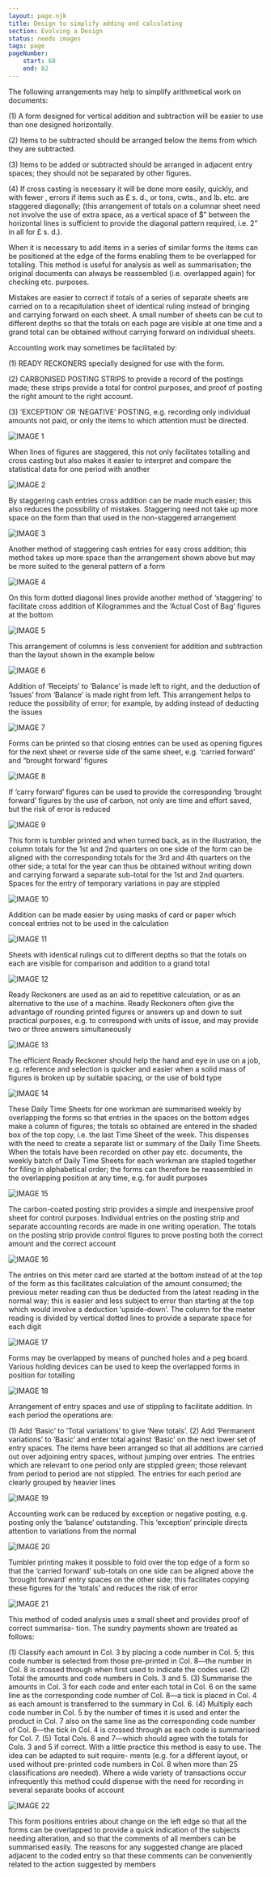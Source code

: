 ```yaml
---
layout: page.njk
title: Design to simplify adding and calculating
section: Evolving a Design
status: needs images
tags: page
pageNumber:
    start: 68
    end: 82
---
```


The following arrangements may help to simplify arithmetical work on documents:

(1) A form designed for vertical addition and subtraction will be easier to use than
one designed horizontally.

(2) Items to be subtracted should be arranged below the items from which they are
subtracted.

(3) Items to be added or subtracted should be arranged in adjacent entry spaces;
they should not be separated by other figures.

(4) If cross casting is necessary it will be done more easily, quickly, and with fewer ,
errors if items such as £ s. d., or tons, cwts., and lb. etc. are staggered diagonally;
(this arrangement of totals on a columnar sheet need not involve the use of extra space,
as a vertical space of $” between the horizontal lines is sufficient to provide the diagonal
pattern required, i.e. 2” in all for £ s. d.).

When it is necessary to add items in a series of similar forms the items can be
positioned at the edge of the forms enabling them to be overlapped for totalling. This
method is useful for analysis as well as summarisation; the original documents can
always be reassembled (i.e. overlapped again) for checking etc. purposes.

Mistakes are easier to correct if totals of a series of separate sheets are carried on to
a recapitulation sheet of identical ruling instead of bringing and carrying forward on
each sheet. A small number of sheets can be cut to different depths so that the totals
on each page are visible at one time and a grand total can be obtained without carrying
forward on individual sheets.

Accounting work may sometimes be facilitated by:

(1) READY RECKONERS specially designed for use with the form.

(2) CARBONISED POSTING STRIPS to provide a record of the postings made; these
strips provide a total for control purposes, and proof of posting the right amount to
the right account.

(3) ‘EXCEPTION’ OR ‘NEGATIVE’ POSTING, e.g. recording only individual
amounts not paid, or only the items to which attention must be directed.

![IMAGE 1](https://www.fillmurray.com/g/500/501)

When lines of figures are staggered, this not only facilitates totalling and cross casting but
also makes it easier to interpret and compare the statistical data for one period with another

![IMAGE 2](https://www.fillmurray.com/g/500/502)

By staggering cash entries cross addition can be made much easier; this also reduces the
possibility of mistakes. Staggering need not take up more space on the form than that used
in the non-staggered arrangement

![IMAGE 3](https://www.fillmurray.com/g/500/503)

Another method of staggering cash entries for easy cross addition; this method takes up
more space than the arrangement shown above but may be more suited to the general
pattern of a form

![IMAGE 4](https://www.fillmurray.com/g/500/504)

On this form dotted diagonal lines provide another method of ‘staggering’ to facilitate
cross addition of Kilogrammes and the ‘Actual Cost of Bag’ figures at the bottom

![IMAGE 5](https://www.fillmurray.com/g/500/505)


This arrangement of columns is less convenient for addition and subtraction than the
layout shown in the example below

![IMAGE 6](https://www.fillmurray.com/g/500/506)

Addition of ‘Receipts’ to ‘Balance’ is made left to right, and the deduction of ‘Issues’
from ‘Balance’ is made right from left. This arrangement helps to reduce the possibility
of error; for example, by adding instead of deducting the issues

![IMAGE 7](https://www.fillmurray.com/g/500/507)


Forms can be printed so that closing entries can be used as opening figures for the next
sheet or reverse side of the same sheet, e.g. ‘carried forward’ and “brought forward’
figures

![IMAGE 8](https://www.fillmurray.com/g/500/508)

If ‘carry forward’ figures can be used to provide the corresponding ‘brought forward’
figures by the use of carbon, not only are time and effort saved, but the risk of error is
reduced

![IMAGE 9](https://www.fillmurray.com/g/500/509)

This form is tumbler printed and when turned back, as in the illustration, the column
totals for the 1st and 2nd quarters on one side of the form can be aligned with the
corresponding totals for the 3rd and 4th quarters on the other side; a total for the year
can thus be obtained without writing down and carrying forward a separate sub-total for
the 1st and 2nd quarters. Spaces for the entry of temporary variations in pay are stippled

![IMAGE 10](https://www.fillmurray.com/500/510)

Addition can be made easier by using masks of card or paper which conceal entries not
to be used in the calculation

![IMAGE 11](https://www.fillmurray.com/500/511)

Sheets with identical rulings cut to different depths so that the totals on each are visible
for comparison and addition to a grand total

![IMAGE 12](https://www.fillmurray.com/500/512)


Ready Reckoners are used as an aid to repetitive calculation, or as an alternative to the use
of a machine. Ready Reckoners often give the advantage of rounding printed figures or
answers up and down to suit practical purposes, e.g. to correspond with units of issue, and
may provide two or three answers simultaneously

![IMAGE 13](https://www.fillmurray.com/500/513)

The efficient Ready Reckoner should help the hand and eye in use on a job, e.g. reference
and selection is quicker and easier when a solid mass of figures is broken up by suitable
spacing, or the use of bold type

![IMAGE 14](https://www.fillmurray.com/500/514)

These Daily Time Sheets for one workman are summarised weekly by overlapping the
forms so that entries in the spaces on the bottom edges make a column of figures; the
totals so obtained are entered in the shaded box of the top copy, i.e. the last Time Sheet
of the week. This dispenses with the need to create a separate list or summary of the
Daily Time Sheets. When the totals have been recorded on other pay etc. documents, the
weekly batch of Daily Time Sheets for each workman are stapled together for filing in
alphabetical order; the forms can therefore be reassembled in the overlapping position at
any time, e.g. for audit purposes

![IMAGE 15](https://www.fillmurray.com/500/515)

The carbon-coated posting strip provides a simple and inexpensive proof sheet for control
purposes. Individual entries on the posting strip and separate accounting records are
made in one writing operation. The totals on the posting strip provide control figures to
prove posting both the correct amount and the correct account

![IMAGE 16](https://www.fillmurray.com/500/516)

The entries on this meter card are started at the bottom instead of at the top of the form
as this facilitates calculation of the amount consumed; the previous meter reading can
thus be deducted from the latest reading in the normal way; this is easier and less subject
to error than starting at the top which would involve a deduction ‘upside-down’. The
column for the meter reading is divided by vertical dotted lines to provide a separate space
for each digit

![IMAGE 17](https://www.fillmurray.com/500/517)


Forms may be overlapped by means of punched holes and a peg board. Various holding
devices can be used to keep the overlapped forms in position for totalling

![IMAGE 18](https://www.fillmurray.com/500/518)

Arrangement of entry spaces and use of stippling to facilitate addition. In each period the
operations are:

(1) Add ‘Basic’ to ‘Total variations’ to give ‘New totals’. (2) Add ‘Permanent variations’
to ‘Basic’ and enter total against ‘Basic’ on the next lower set of entry spaces.
The items have been arranged so that all additions are carried out over adjoining entry
spaces, without jumping over entries. The entries which are relevant to one period only
are stippled green; those relevant from period to period are not stippled. The entries for
each period are clearly grouped by heavier lines

![IMAGE 19](https://www.fillmurray.com/500/519)


Accounting work can be reduced by exception or negative posting, e.g. posting only the
‘balance’ outstanding. This ‘exception’ principle directs attention to variations from the
normal

![IMAGE 20](https://www.fillmurray.com/500/520)

Tumbler printing makes it possible to fold over the top edge of a form so that the ‘carried
forward’ sub-totals on one side can be aligned above the ‘brought forward’ entry spaces
on the other side; this facilitates copying these figures for the ‘totals’ and reduces the
risk of error

![IMAGE 21](https://www.fillmurray.com/500/521)


This method of coded analysis uses a small sheet and provides proof of correct summarisa-
tion. The sundry payments shown are treated as follows:

(1) Classify each amount in Col. 3 by placing a code number in Col. 5; this code number
is selected from those pre-printed in Col. 8—the number in Col. 8 is crossed through when
first used to indicate the codes used. (2) Total the amounts and code numbers in Cols. 3 and
5. (3) Summarise the amounts in Col. 3 for each code and enter each total in Col. 6 on the same
line as the corresponding code number of Col. 8—a tick is placed in Col. 4 as each amount is
transferred to the summary in Col. 6. (4) Multiply each code number in Col. 5 by the number
of times it is used and enter the product in Col. 7 also on the same line as the corresponding
code number of Col. 8—the tick in Col. 4 is crossed through as each code is summarised for
Col. 7. (5) Total Cols. 6 and 7—which should agree with the totals for Cols. 3 and 5 if correct.
With a little practice this method is easy to use. The idea can be adapted to suit require-
ments (e.g. for a different layout, or used without pre-printed code numbers in Col. 8
when more than 25 classifications are needed). Where a wide variety of transactions occur
infrequently this method could dispense with the need for recording in several separate
books of account

![IMAGE 22](https://www.fillmurray.com/500/522)

This form positions entries about change on the left edge so that all the forms can be
overlapped to provide a quick indication of the subjects needing alteration, and so that the
comments of all members can be summarised easily. The reasons for any suggested change
are placed adjacent to the coded entry so that these comments can be conveniently related
to the action suggested by members

